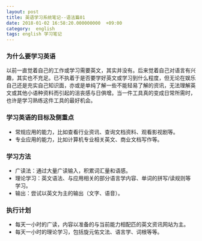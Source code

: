 ```yaml
---
layout: post
title: 英语学习系统笔记--语法篇01
date: 2018-01-02 16:58:20.000000000  +09:00
category:  english
tags: english 学习笔记
---
```


### 为什么要学习英语 ###
以前一直觉着自己的工作或学习需要英文，其实并没有。后来觉着自己对语言有兴趣，其实也不充足。已不执着于是否要学好英文或学习到什么程度，但无论在娱乐自己还是充实自己知识面，亦或是单纯了解一些不能轻易了解的资讯，无法理解英文或其他小语种资料而引起的沮丧感与日俱增。当一件工具真的变成日常所需时，也许是学习熟练这件工具的最好机会。


### 学习英语的目标及侧重点 ###
* 常规应用的能力，比如查看行业资讯、查询文档资料、观看影视剧等。
* 专业应用的能力，比如计算机专业相关英文、商业文档写作等。

### 学习方法 ###
* 广读法：通过大量广读输入，积累词汇量和语感。
* 理论学习：英文语法、与应用相关的部分语言学内容、单词的拼写/读规则等学习。
* 输出：尝试以英文为主的输出（文字、语音）。

### 执行计划 ###
* 每天一小时的广读，内容以准备的与当前能力相配匹的英文资讯网站为主。
* 每天一小时的理论学习，包括旋元佑文法、语言学、词根等等。
